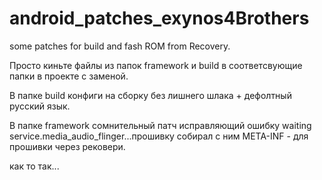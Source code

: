 android_patches_exynos4Brothers
===============================

some patches for build and fash ROM from Recovery.

Просто киньте файлы из папок framework и build в соответсвующие папки в проекте с заменой.

В папке build конфиги на сборку без лишнего шлака + дефолтный русский язык.

В папке framework сомнительный патч исправляющий ошибку waiting service.media_audio_flinger...прошивку собирал с ним
META-INF - для прошивки через рековери.

как то так...
